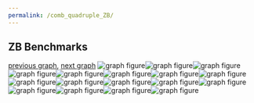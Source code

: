 ```yaml
---
permalink: /comb_quadruple_ZB/
---
```



 ## ZB Benchmarks

[previous graph](../comb_quadruple_SORTD/), [next graph](../comb_quintuple_A/)
![graph figure](./images/quadruple/ZB/ZB-AVL_box.png)![graph figure](./images/quadruple/ZB/ZB-A_box.png)![graph figure](./images/quadruple/ZB/ZB-CYPHERD_box.png)![graph figure](./images/quadruple/ZB/ZB-EGG_box.png)![graph figure](./images/quadruple/ZB/ZB-FACE_box.png)![graph figure](./images/quadruple/ZB/ZB-FLOYD_box.png)![graph figure](./images/quadruple/ZB/ZB-F_box.png)![graph figure](./images/quadruple/ZB/ZB-H_box.png)![graph figure](./images/quadruple/ZB/ZB-JSOND_box.png)![graph figure](./images/quadruple/ZB/ZB-K_box.png)![graph figure](./images/quadruple/ZB/ZB-O_box.png)![graph figure](./images/quadruple/ZB/ZB-PDFD_box.png)![graph figure](./images/quadruple/ZB/ZB-RB_box.png)![graph figure](./images/quadruple/ZB/ZB-ROD_box.png)![graph figure](./images/quadruple/ZB/ZB-SMATRIX_box.png)![graph figure](./images/quadruple/ZB/ZB-SORTD_box.png)![graph figure](./images/quadruple/ZB/ZB-ZB_box.png)